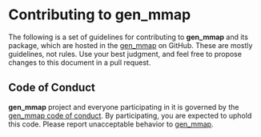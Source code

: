 # Contributing to gen_mmap

The following is a set of guidelines for contributing to **gen_mmap** and its package, which are hosted in the [gen_mmap](https://github.com/vroncevic/gen_mmap) on GitHub. These are mostly guidelines, not rules. Use your best judgment, and feel free to propose changes to this document in a pull request.

## Code of Conduct

**gen_mmap** project and everyone participating in it is governed by the [gen_mmap code of conduct](CODE_OF_CONDUCT.md). By participating, you are expected to uphold this code. Please report unacceptable behavior to [gen_mmap](mailto:elektron.ronca@gmail.com).
